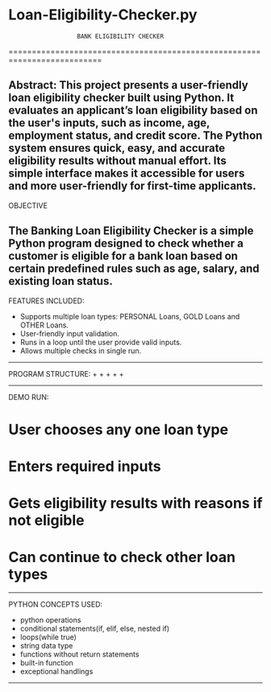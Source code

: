 # Loan-Eligibility-Checker.py
                       BANK ELIGIBILITY CHECKER
==========================================================================

Abstract:
This project presents a user-friendly loan eligibility checker built using Python.
It evaluates an applicant’s loan eligibility based on the user's inputs, such as income, 
age, employment status, and credit score. The Python system ensures quick, easy, 
and accurate eligibility results without manual effort. Its simple interface makes it 
accessible for users and more user-friendly for first-time applicants.
--------------------------------------------------------------------------

OBJECTIVE

The Banking Loan Eligibility Checker is a simple Python program designed to check whether 
a customer is eligible for a bank loan based on certain predefined rules such as age, salary, 
and existing loan status.
--------------------------------------------------------------------------

FEATURES INCLUDED:

* Supports multiple loan types: PERSONAL Loans, GOLD Loans and OTHER Loans.
* User-friendly input validation.
* Runs in a loop until the user provide valid inputs.
* Allows multiple checks in single run.
--------------------------------------------------------------------------

PROGRAM STRUCTURE:
+
+
+
+
+

--------------------------------------------------------------------------

DEMO RUN:

# User chooses any one loan type
# Enters required inputs 
# Gets eligibility results with reasons if not eligible
# Can continue to check other loan types

--------------------------------------------------------------------------
PYTHON CONCEPTS USED:

- python operations
- conditional statements(if, elif, else, nested if)
- loops(while true)
- string data type
- functions without return statements
- built-in function
- exceptional handlings
--------------------------------------------------------------------------
